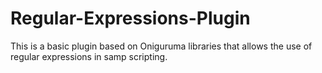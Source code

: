 Regular-Expressions-Plugin
==========================

This is a basic plugin based on Oniguruma libraries that allows the use of regular expressions in samp scripting.
